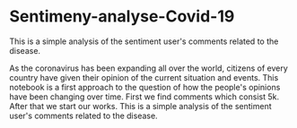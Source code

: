 # Sentimeny-analyse-Covid-19
This is a simple analysis of the sentiment user's comments related to the disease. 


As the coronavirus has been expanding all over the world,
citizens of every country have given their opinion of the current situation and events. 
This notebook is a first approach to the question of how the people's opinions have been changing over time.
First we find comments which consist 5k. After that we start our works.
This is a simple analysis of the sentiment user's comments related to the disease.
